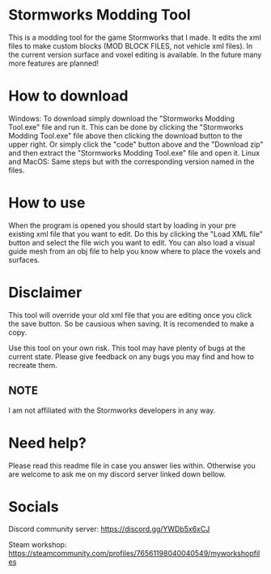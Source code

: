 # Stormworks Modding Tool
This is a modding tool for the game Stormworks that I made. It edits the xml files to make custom blocks (MOD BLOCK FILES, not vehicle xml files). In the current version surface and voxel editing is available. In the future many more features are planned!

# How to download
Windows: To download simply download the "Stormworks Modding Tool.exe" file and run it. This can be done by clicking the "Stormworks Modding Tool.exe" file above then clicking the download button to the upper right. Or simply click the "code" button above and the "Download zip" and then extract the "Stormworks Modding Tool.exe" file and open it.
Linux and MacOS: Same steps but with the corresponding version named in the files.

# How to use
When the program is opened you should start by loading in your pre existing xml file that you want to edit. Do this by clicking the "Load XML file" button and select the file wich you want to edit. You can also load a visual guide mesh from an obj file to help you know where to place the voxels and surfaces. 

# Disclaimer
This tool will override your old xml file that you are editing once you click the save button. So be causious when saving. It is recomended to make a copy.

Use this tool on your own risk. This tool may have plenty of bugs at the current state. 
Please give feedback on any bugs you may find and how to recreate them.

## NOTE
I am not affiliated with the Stormworks developers in any way.

# Need help?
Please read this readme file in case you answer lies within. Otherwise you are welcome to ask me on my discord server linked down bellow.

# Socials
Discord community server: https://discord.gg/YWDb5x6xCJ

Steam workshop: https://steamcommunity.com/profiles/76561198040040549/myworkshopfiles
